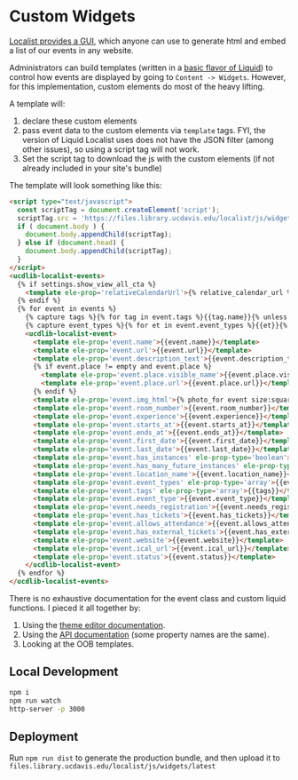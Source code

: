 # Custom Widgets

[Localist provides a GUI](http://ucdavis.enterprise.localist.com/help/widget), which anyone can use to generate html and embed a list of our events in any website.

Administrators can build templates (written in a [basic flavor of Liquid](https://shopify.github.io/liquid/basics/introduction/)) to control how events are displayed by going to `Content -> Widgets`. However, for this implementation, custom elements do most of the heavy lifting.

A template will:
1. declare these custom elements
2. pass event data to the custom elements via `template` tags. FYI, the version of Liquid Localist uses does not have the JSON filter (among other issues), so using a script tag will not work.
3. Set the script tag to download the js with the custom elements (if not already included in your site's bundle)

The template will look something like this:
```html
<script type="text/javascript">
  const scriptTag = document.createElement('script');
  scriptTag.src = 'https://files.library.ucdavis.edu/localist/js/widgets/latest/ucdlib-events-widgets.js';
  if ( document.body ) {
    document.body.appendChild(scriptTag);
  } else if (document.head) {
    document.body.appendChild(scriptTag);
  }
</script>
<ucdlib-localist-events>
  {% if settings.show_view_all_cta %}
    <template ele-prop='relativeCalendarUrl'>{% relative_calendar_url %}</template>
  {% endif %} 
  {% for event in events %}
    {% capture tags %}{% for tag in event.tags %}{{tag.name}}{% unless forloop.last %},{% endunless %}{% endfor %}{% endcapture %}
    {% capture event_types %}{% for et in event.event_types %}{{et}}{% unless forloop.last %},{% endunless %}{% endfor %}{% endcapture %}
    <ucdlib-localist-event>
      <template ele-prop='event.name'>{{event.name}}</template>
      <template ele-prop='event.url'>{{event.url}}</template>
      <template ele-prop='event.description_text'>{{event.description_text}}</template>
      {% if event.place != empty and event.place %}
        <template ele-prop='event.place.visible_name'>{{event.place.visible_name}}</template>
        <template ele-prop='event.place.url'>{{event.place.url}}</template>
      {% endif %}
      <template ele-prop='event.img_html'>{% photo_for event size:square_300 width:200 height:200 %}</template>
      <template ele-prop='event.room_number'>{{event.room_number}}</template>
      <template ele-prop='event.experience'>{{event.experience}}</template>
      <template ele-prop='event.starts_at'>{{event.starts_at}}</template>
      <template ele-prop='event.ends_at'>{{event.ends_at}}</template>
      <template ele-prop='event.first_date'>{{event.first_date}}</template>
      <template ele-prop='event.last_date'>{{event.last_date}}</template>
      <template ele-prop='event.has_instances' ele-prop-type='boolean'>{{event.has_instances}}</template>
      <template ele-prop='event.has_many_future_instances' ele-prop-type='boolean'>{{event.has_many_future_instances}}</template>
      <template ele-prop='event.location_name'>{{event.location_name}}</template>
      <template ele-prop='event.event_types' ele-prop-type='array'>{{event_types}}</template>
      <template ele-prop='event.tags' ele-prop-type='array'>{{tags}}</template>
      <template ele-prop='event.event_type'>{{event.event_type}}</template>
      <template ele-prop='event.needs_registration'>{{event.needs_registration}}</template>
      <template ele-prop='event.has_tickets'>{{event.has_tickets}}</template>
      <template ele-prop='event.allows_attendance'>{{event.allows_attendance}}</template>
      <template ele-prop='event.has_external_tickets'>{{event.has_external_tickets}}</template>
      <template ele-prop='event.website'>{{event.website}}</template>
      <template ele-prop='event.ical_url'>{{event.ical_url}}</template>
      <template ele-prop='event.status'>{{event.status}}</template>
    </ucdlib-localist-event>
  {% endfor %}
</ucdlib-localist-events>
```

There is no exhaustive documentation for the event class and custom liquid functions. I pieced it all together by:
1. Using the [theme editor documentation](https://help.concept3d.com/hc/en-us/articles/11944706675987-Theme-Editor).
2. Using the [API documentation](https://developer.localist.com/doc/api) (some property names are the same).
3. Looking at the OOB templates.

## Local Development

```bash
npm i
npm run watch
http-server -p 3000
```

## Deployment
Run `npm run dist` to generate the production bundle, and then upload it to `files.library.ucdavis.edu/localist/js/widgets/latest`
